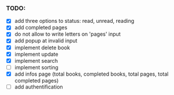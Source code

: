 ### TODO:
- [x] add three options to status: read, unread, reading
- [x] add completed pages
- [x] do not allow to write letters on 'pages' input
- [x] add popup at invalid input
- [x] implement delete book
- [x] implement update
- [x] implement search
- [ ] implement sorting
- [x] add infos page (total books, completed books, total pages, total completed pages)
- [ ] add authentification
